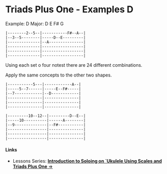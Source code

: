 # Triads Plus One - Examples D

Example: D Major: D E F# G

```
|--------2--5--|-----------F#--A--|
|--3--5--------|-----D--E---------|
|--------------|--A---------------|
|--------------|------------------|
|--------------|------------------|
|--------------|------------------|
```

Using each set o four notest there are 24 different combinations.

Apply the same concepts to the other two shapes.
```
|-----------5---|------------A--|
|-----5--7------|-----E--F#-----|
|--7------------|--D------------|
|---------------|---------------|
|---------------|---------------|
|---------------|---------------|

```

```
|---------10--12--|---------D--E--|
|-----10----------|------A--------|
|--9--------------|--F#-----------|
|-----------------|---------------|
|-----------------|---------------|
|-----------------|---------------|
```

#### Links
- Lessons Series: [**Introduction to Soloing on \`Ukulele Using Scales and Triads Plus One** ⇒](https://learningukulele.com/series/code/UL107)